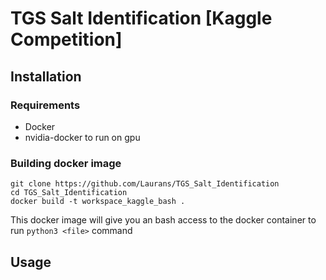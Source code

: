 # TGS Salt Identification [Kaggle Competition]

## Installation
### Requirements

* Docker
* nvidia-docker to run on gpu

### Building docker image

```
git clone https://github.com/Laurans/TGS_Salt_Identification
cd TGS_Salt_Identification
docker build -t workspace_kaggle_bash .
```

This docker image will give you an bash access to the docker container to run `python3 <file>` command

## Usage